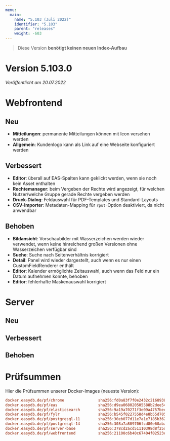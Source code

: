 ```yaml
---
menu:
  main:
    name: "5.103 (Juli 2022)"
    identifier: "5.103"
    parent: "releases"
    weight: -603
---
```


> Diese Version **benötigt keinen neuen Index-Aufbau**

# Version 5.103.0

*Veröffentlicht am 20.07.2022*

# Webfrontend

## Neu

* **Mitteilungen**: permanente Mitteilungen können mit Icon versehen werden
* **Allgemein**: Kundenlogo kann als Link auf eine Webseite konfiguriert werden

## Verbessert

* **Editor**: überall auf EAS-Spalten kann geklickt werden, wenn sie noch kein Asset enthalten
* **Rechtemanager**: beim Vergeben der Rechte wird angezeigt, für welchen Nutzer/welche Gruppe gerade Rechte vergeben werden
* **Druck-Dialog**: Feldauswahl für PDF-Templates und Standard-Layouts
* **CSV-Importer**: Metadaten-Mapping für `rput`-Option deaktiviert, da nicht anwendbar

## Behoben

* **Bildansicht**: Vorschaubilder mit Wasserzeichen werden wieder verwendet, wenn keine hinreichend großen Versionen ohne Wasserzeichen verfügbar sind
* **Suche**: Suche nach Seitenverhältnis korrigiert
* **Detail**: Panel wird wieder dargestellt, auch wenn es nur einen CustomFieldRenderer enthält
* **Editor**: Kalender ermöglichte Zeitauswahl, auch wenn das Feld nur ein Datum aufnehmen konnte, behoben
* **Editor**: fehlerhafte Maskenauswahl korrigiert

# Server

## Neu
## Verbessert
## Behoben

# Prüfsummen

Hier die Prüfsummen unserer Docker-Images (neueste Version):

```ini
docker.easydb.de/pf/chrome               sha256:fd0a83f7f0e2432c21689386e78b205a86466b6fbe8dfb48192c7c8e2b7c09be
docker.easydb.de/pf/eas                  sha256:d9ea068020505588b2dee54dd8a4b54cf20692a8d77384a5618d6defdb1fbbc7
docker.easydb.de/pf/elasticsearch        sha256:9a19a70271f3e09a4757bec670fc00f012d3b7185ed383e4c8d5cc7bc121fa4f
docker.easydb.de/pf/fylr                 sha256:b545f0227558d4e8b55d705127aa4cc418edea6c75e99ff64132b3aee33d2702
docker.easydb.de/pf/postgresql-11        sha256:30eb077d11e7a1e7185b3623bec46c6bae65e9d2156393490ec9322ebc673985
docker.easydb.de/pf/postgresql-14        sha256:308a7a809706fcd80e60aba523dba8adbd7609c0e606e08ea8083d22173c8890
docker.easydb.de/pf/server-base          sha256:378cd2acd51110398d8f25dd771fa8ce7f38c29a347475ed93fef0c9cb35c8c6
docker.easydb.de/pf/webfrontend          sha256:21100c6b40c67404f02523e1c02619ce4851f3fd6318e8b363ca7e57e51fb89d
```

